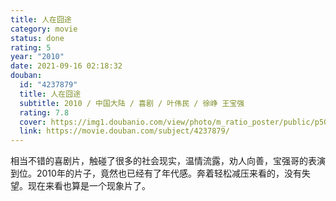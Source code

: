 ```yaml
---
title: 人在囧途
category: movie
status: done
rating: 5
year: "2010"
date: 2021-09-16 02:18:32
douban:
  id: "4237879"
  title: 人在囧途
  subtitle: 2010 / 中国大陆 / 喜剧 / 叶伟民 / 徐峥 王宝强
  rating: 7.8
  cover: https://img1.doubanio.com/view/photo/m_ratio_poster/public/p500548437.jpg
  link: https://movie.douban.com/subject/4237879/
---
```


相当不错的喜剧片，触碰了很多的社会现实，温情流露，劝人向善，宝强哥的表演到位。2010年的片子，竟然也已经有了年代感。奔着轻松减压来看的，没有失望。现在来看也算是一个现象片了。
